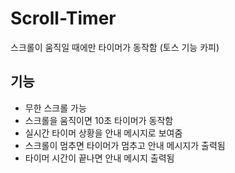 # Scroll-Timer

스크롤이 움직일 때에만 타이머가 동작함 (토스 기능 카피)

## 기능

- 무한 스크롤 가능
- 스크롤을 움직이면 10초 타이머가 동작함
- 실시간 타이머 상황을 안내 메시지로 보여줌
- 스크롤이 멈추면 타이머가 멈추고 안내 메시지가 출력됨
- 타이머 시간이 끝나면 안내 메시지 출력됨
